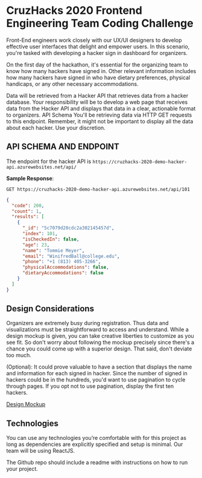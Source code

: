 # CruzHacks 2020 Frontend Engineering Team Coding Challenge

Front-End engineers work closely with our UX/UI designers to develop effective user interfaces that delight and empower users. In this scenario, you're tasked with developing a hacker sign in dashboard for organizers.

On the first day of the hackathon, it's essential for the organizing team to know how many hackers have signed in. Other relevant information includes how many hackers have signed in who have dietary preferences, physical handicaps, or any other necessary accommodations.

Data will be retrieved from a Hacker API that retrieves data from a hacker database. Your responsibility will be to develop a web page that receives data from the Hacker API and displays that data in a clear, actionable format to organizers.
API Schema
You'll be retrieving data via HTTP GET requests to this endpoint. Remember, it might not be important to display all the data about each hacker. Use your discretion.

## API SCHEMA AND ENDPOINT

The endpoint for the hacker API is `https://cruzhacks-2020-demo-hacker-api.azurewebsites.net/api/`

**Sample Response**:

`GET https://cruzhacks-2020-demo-hacker-api.azurewebsites.net/api/101`

```json
{
  "code": 200,
  "count": 1,
  "results": [
    {
      "_id": "5c7079d20cdc2a302145457d",
      "index": 101,
      "isCheckedIn": false,
      "age": 23,
      "name": "Tommie Meyer",
      "email": "WinifredBall@college.edu",
      "phone": "+1 (813) 405-3266",
      "physicalAccommodations": false,
      "dietaryAccommodations": false
    }
  ]
}
```

## Design Considerations

Organizers are extremely busy during registration. Thus data and visualizations must be straightforward to access and understand.
While a design mockup is given, you can take creative liberties to customize as you see fit. So don't worry about following the mockup precisely since there's a chance you could come up with a superior design. That said, don't deviate too much.

(Optional): It could prove valuable to have a section that displays the name and information for each signed in hacker. Since the number of signed in hackers could be in the hundreds, you'd want to use pagination to cycle through pages. If you opt not to use pagination, display the first ten hackers.

[Design Mockup](./Front-End-Challenge-Mockup.png)

## Technologies

You can use any technologies you’re comfortable with for this project as long as dependencies are explicitly specified and setup is minimal. Our team will be using ReactJS.

The Github repo should include a readme with instructions on how to run your project.
